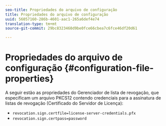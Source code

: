 ```yaml
---
seo-title: Propriedades do arquivo de configuração
title: Propriedades do arquivo de configuração
uuid: 56057160-286b-4601-aac1-265a6def4e74
translation-type: tm+mt
source-git-commit: 29bc8323460d9be0fce66cbea7c6fce46df20d61

---
```



# Propriedades do arquivo de configuração {#configuration-file-properties}

A seguir estão as propriedades do Gerenciador de lista de revogação, que especificam um arquivo PKCS12 contendo credenciais para a assinatura de listas de revogação (Certificado do Servidor de Licença):

* `revocation.sign.certfile=license-server-credentials.pfx`
* `revocation.sign.certpass=password`

